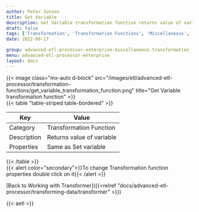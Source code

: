 ```yaml
---
author: Peter Jonson
title: Get Variable
description: Get Variable transformation function returns value of variable
draft: false
tags: ['Transformation', 'Transformation Functions', 'Miscellaneous', 'Variable']
date: 2022-09-17

group: advanced-etl-processor-enterprise-miscellaneous-transformation
menu: advanced-etl-processor-enterprise
layout: docs
---
```


{{< image class="mx-auto d-block"  src="/images/etl/advanced-etl-processor/transformation-functions/get_variable_transformation_function.png" title="Get Variable transformation function" >}}
\
{{< table "table-striped table-bordered" >}}

| Key         | Value                     |
| ----------- | ------------------------- |
| Category    | Transformation Function   |
| Description | Returns value of variable |
| Properties  | Same as Set variable      |

{{< /table >}}
\
{{< alert color="secondary">}}To change Transformation function properties double click on it{{< /alert >}}

[Back to Working with Transformer]({{<relref "docs/advanced-etl-processor/transforming-data/transformer" >}})

{{< aetl >}}

